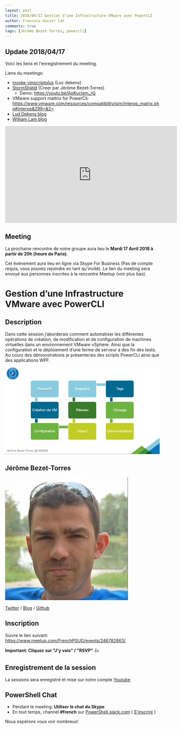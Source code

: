 ```yaml
---
layout: post
title: 2018/04/17 Gestion d’une Infrastructure VMware avec PowerCLI
author: Francois-Xavier Cat
comments: true
tags: [Jérôme Bezet-Torres, powercli]
---
```


## Update 2018/04/17

Voici les liens et l'enregistrement du meeting.

Liens du meetings:

* [invoke-vmscriptplus](http://www.lucd.info/2017/09/14/invoke-vmscriptplus/) (Luc dekens)
* [StormShield](https://jm2k69.github.io/2018-03-21-PowerCli-Lab-StormShield/) (Creer par Jérôme Bezet-Torres)
  * Demo: https://youtu.be/ApKuclem_rQ
* VMware support mattrix for PowerCli: https://www.vmware.com/resources/compatibility/sim/interop_matrix.php#interop&299=&2= 
* [Lud Dekens blog](http://www.lucd.info/)
* [William Lam blog](https://www.virtuallyghetto.com/tag/powercli)

<iframe width="560" height="315" src="https://www.youtube.com/embed/nFQpTyHjde0" frameborder="0" allow="autoplay; encrypted-media" allowfullscreen></iframe>

## Meeting

La prochaine rencontre de notre groupe aura lieu le **Mardi 17 Avril 2018 à partir de 20h (heure de Paris)**.

Cet événement aura lieu en ligne via Skype For Business (Pas de compte requis, vous pouvez rejoindre en tant qu'invité).
Le lien du meeting sera envoyé aux personnes inscrites à la rencontre Meetup (voir plus bas).

# Gestion d’une Infrastructure VMware avec PowerCLI

## Description

Dans cette session j’aborderais comment automatiser les différentes opérations de création, de modification et de configuration de machines virtuelles dans un environnement VMware vSphere. Ainsi que la configuration et le déploiement d’une ferme de serveur à des fin des tests. Au cours des démonstrations je présenterais des scripts PowerCLi ainsi que des applications WPF.

![image-center](/images\2018\2018-02-03-FrPSUG18-JeromeBezetTorres\61AacEuk.jpg)

## Jérôme Bezet-Torres

![image-center](/images\presenters\Jérôme_Bezet-Torres.jpg)

[Twitter](https://twitter.com/JM2K69) / [Blog](https://jm2k69.github.io/) / [Github](https://github.com/JM2K69)

## Inscription

Suivre le lien suivant: https://www.meetup.com/FrenchPSUG/events/246782863/

**Important: Cliquez sur "J'y vais" / "RSVP"** 👍

## Enregistrement de la session

La sessions sera enregistré et mise sur notre compte [Youtube](https://www.youtube.com/frenchpowershellusergroup)

## PowerShell Chat

* Pendant le meeting: **Utiliser le chat du Skype**
* En tout temps, channel **#french** sur [PowerShell.slack.com](https://powershell.slack.com/Slack) ( [S'inscrire](http://slack.poshcode.org/) )

Nous espérons vous voir nombreux!
